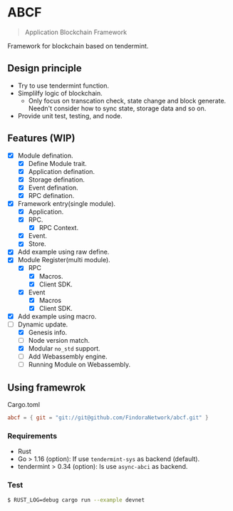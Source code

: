 # ABCF

> Application Blockchain Framework

Framework for blockchain based on tendermint.

## Design principle

- Try to use tendermint function.
- Simplilfy logic of blockchain.
  - Only focus on transcation check, state change and block generate.
  Needn't consider how to sync state, storage data and so on.
- Provide unit test, testing, and node.

## Features (WIP)

- [X] Module defination.
  - [X] Define Module trait.
  - [X] Application defination.
  - [X] Storage defination.
  - [X] Event defination.
  - [X] RPC defination.
- [X] Framework entry(single module).
  - [X] Application.
  - [X] RPC.
    - [X] RPC Context.
  - [X] Event.
  - [X] Store.
- [X] Add example using raw define.
- [X] Module Register(multi module).
  - [X] RPC
    - [X] Macros.
    - [X] Client SDK.
  - [X] Event
    - [X] Macros
    - [X] Client SDK.
- [X] Add example using macro.
- [ ] Dynamic update.
  - [X] Genesis info.
  - [ ] Node version match.
  - [X] Modular `no_std` support.
  - [ ] Add Webassembly engine.
  - [ ] Running Module on Webassembly.

## Using framewrok

Cargo.toml

``` toml
abcf = { git = "git://git@github.com/FindoraNetwork/abcf.git" }
```

### Requirements

- Rust
- Go > 1.16 (option): If use `tendermint-sys` as backend (default).
- tendermint > 0.34 (option): Is use `async-abci` as backend.

### Test

``` bash
$ RUST_LOG=debug cargo run --example devnet
```

